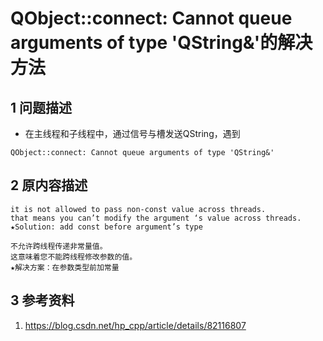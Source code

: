 # QObject::connect: Cannot queue arguments of type 'QString&'的解决方法    

## 1 问题描述   
- 在主线程和子线程中，通过信号与槽发送QString，遇到   

```
QObject::connect: Cannot queue arguments of type 'QString&'
```

## 2 原内容描述   
```
it is not allowed to pass non-const value across threads.
that means you can’t modify the argument ‘s value across threads.
★Solution: add const before argument’s type
```

```
不允许跨线程传递非常量值。   
这意味着您不能跨线程修改参数的值。  
★解决方案：在参数类型前加常量  
```

## 3 参考资料   
1. https://blog.csdn.net/hp_cpp/article/details/82116807    